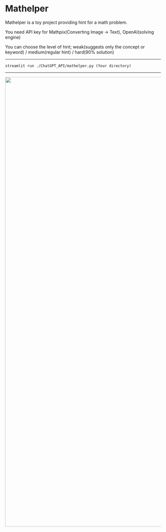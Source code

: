 # Mathelper

Mathelper is a toy project providing hint for a math problem.


You need API key for Mathpix(Converting Image -> Text), OpenAI(solving engine)


You can choose the level of hint; weak(suggests only the concept or keyword) / medium(regular hint) / hard(90% solution)

---

    streamlit run ./ChatGPT_API/mathelper.py (Your directory)

---
<p align="center">
<img width="1451" alt="스크린샷 2024-08-27 오후 11 02 57" src="https://github.com/user-attachments/assets/c02cca2f-d256-4a56-92be-2def9a915d80">
</p>

